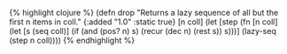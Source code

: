 {% highlight clojure %}
(defn drop
  "Returns a lazy sequence of all but the first n items in coll."
  {:added "1.0"
   :static true}
  [n coll]
  (let [step (fn [n coll]
               (let [s (seq coll)]
                 (if (and (pos? n) s)
                   (recur (dec n) (rest s))
                   s)))]
    (lazy-seq (step n coll))))
{% endhighlight %}
